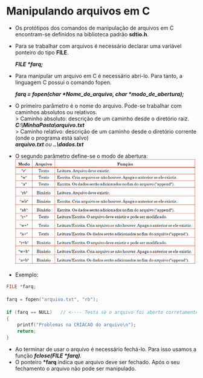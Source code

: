# Manipulando arquivos em C

+ Os protótipos dos comandos de manipulação de arquivos em C encontram-se definidos na biblioteca padrão <b>sdtio.h</b>.
+ Para se trabalhar com arquivos é necessário declarar uma variável ponteiro do tipo <b>FILE</b>. </br>

    <em><b>FILE *farq;</b></em>
    
+ Para manipular um arquivo em C é necessário abrí-lo. Para tanto, a linguagem C possui o comando fopen. 

     <em><b>farq = fopen(char *Nome_do_arquivo, char *modo_de_abertura);</b></em> </br>

+ O primeiro parâmetro é o nome do arquivo. Pode-se trabalhar com caminhos absolutos ou relativos.<br/>
           > Caminho absoluto: descrição de um caminho desde o diretório raiz.<br/>
                 <em><b>C:\\MinhaPasta\\arquivo.txt</b></em><br/>
           > Caminho relativo: descrição de um caminho desde o diretório corrente (onde o programa está salvo)<br/>
                <em><b>arquivo.txt</b> ou <b>..\\dados.txt</em></b><br/>

+ O segundo parâmetro define-se o modo de abertura:
             ![programa](/markdowns/abertura.png) 
+ Exemplo:            
``` C
FILE *farq;

farq = fopen("arquivo.txt", "rb");

if (farq == NULL)   // <---- Testa se o arquivo foi aberto corretamente.
{
    printf("Problemas na CRIACAO do arquivo\n");
    return;
} 
```
+ Ao terminar de usar o arquivo é necessário fechá-lo. Para isso usamos a função <em><b>fclose(FILE *farq)</b></em>. 
+ O ponteiro <b>*farq</b> indica que arquivo deve ser fechado. Após o seu fechamento o arquivo não pode ser manipulado.


